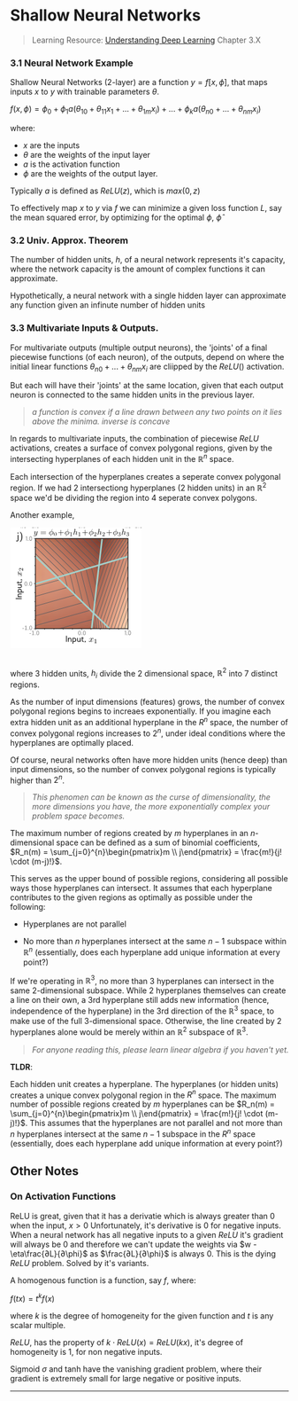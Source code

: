 # Shallow Neural Networks

> Learning Resource: [Understanding Deep Learning](https://udlbook.com/) Chapter 3.X

### 3.1 Neural Network Example

Shallow Neural Networks (2-layer) are a function $y = f[x, \phi]$, that maps inputs $x$ to $y$ with trainable parameters $\theta$.

$f(x, \phi) = \phi_0 + \phi_1a(\theta_{10} + \theta_{11}x_1 + ... + \theta_{1m}x_i) + ... + \phi_ka(\theta_{n0} +... +\theta_{nm}x_i)$

where:

- $x$ are the inputs
- $\theta$ are the weights of the input layer
- $a$ is the activation function
- $\phi$ are the weights of the output layer.<br>

Typically $a$ is defined as $ReLU(z)$, which is $max(0, z)$

To effectively map $x$ to $y$ via $f$ we can minimize a given loss function $L$, say the mean squared error, by optimizing for the optimal $\phi$, $\hat{\phi}$

### 3.2 Univ. Approx. Theorem

The number of hidden units, $h$, of a neural network represents it's capacity, where the network capacity is the amount of complex functions it can approximate.

Hypothetically, a neural network with a single hidden layer can approximate any function given an infinute number of hidden units

### 3.3 Multivariate Inputs & Outputs.


For multivariate outputs (multiple output neurons), the 'joints' of a final piecewise functions (of each neuron), of the outputs, depend on where the initial linear functions $\theta_{n0} + ...+ \theta_{nm}x_i$ are cliipped by the $ReLU()$ activation.

But each will have their 'joints' at the same location, given that each output neuron is connected to the same hidden units in the previous layer.

> *a function is convex if a line drawn between any two points on it lies above the minima. inverse is concave*

In regards to multivariate inputs, the combination of piecewise $ReLU$ activations, creates a surface of convex polygonal regions, given by the intersecting hyperplanes of each hidden unit in the $\mathbb{R}^n$ space.

Each intersection of the hyperplanes creates a seperate convex polygonal region. If we had 2 intersectiong hyperplanes (2 hidden units) in an $\mathbb{R}^2$ space we'd be dividing the region into 4 seperate convex polygons.

Another example,

<img src = ../img/poly.png>
<br><br>

where 3 hidden units, $h_i$ divide the 2 dimensional space, $\mathbb{R}^2$ into 7 distinct regions.

As the number of input dimensions (features) grows, the number of convex polygonal regions begins to increaes exponentially. If you imagine each extra hidden unit as an additional hyperplane in the $R^{n}$ space, the number of convex polygonal regions increases to $2^n$, under ideal conditions where the hyperplanes are optimally placed.


Of course, neural networks often have more hidden units (hence deep) than input dimensions, so the number of convex polygonal regions is typically higher than $2^n$.

> *This phenomen can be known as the curse of dimensionality, the more dimensions you have, the more exponentially complex your problem space becomes.*

The maximum number of regions created by $m$ hyperplanes in an $n$-dimensional space can be defined as a sum of binomial coefficients, $R_n(m) = \sum_{j=0}^{n}\begin{pmatrix}m \\ j\end{pmatrix} = \frac{m!}{j! \cdot (m-j)!}$. 

This serves as the upper bound of possible regions, considering all possible ways those hyperplanes can intersect. It assumes that each hyperplane contributes to the given regions as optimally as possible under the following:

- Hyperplanes are not parallel

- No more than $n$ hyperplanes intersect at the same $n-1$ subspace within $\mathbb{R}^n$ (essentially, does each hyperplane add unique information at every point?)

If we're operating in $\mathbb{R}^3$, no more than $3$ hyperplanes can intersect in the same $2$-dimensional subspace. While 2 hyperplanes themselves can create a line on their own, a 3rd hyperplane still adds new information (hence, independence of the hyperplane) in the 3rd direction of the $\mathbb{R}^3$ space, to make use of the full $3$-dimensional space. Otherwise, the line created by $2$ hyperplanes alone would be merely within an $\mathbb{R}^2$ subspace of $\mathbb{R}^3$.

> *For anyone reading this, please learn linear algebra if you haven't yet.*

**TLDR**:

Each hidden unit creates a hyperplane. The hyperplanes (or hidden units) creates a unique convex polygonal region in the $R^n$ space. The maximum number of possible regions created by $m$ hyperplanes can be $R_n(m) = \sum_{j=0}^{n}\begin{pmatrix}m \\ j\end{pmatrix} = \frac{m!}{j! \cdot (m-j)!}$. This assumes that the hyperplanes are not parallel and not more than $n$ hyperplanes intersect at the same $n-1$ subspace in the $R^n$ space (essentially, does each hyperplane add unique information at every point?)

## Other Notes

### On Activation Functions

ReLU is great, given that it has a derivatie which is always greater than $0$ when the input, $x > 0$ Unfortunately, it's derivative is $0$ for negative inputs. When a neural network has all negative inputs to a given $ReLU$ it's gradient will always be $0$ and therefore we can't update the weights via $w - \eta\frac{∂L}{∂\phi}$ as $\frac{∂L}{∂\phi}$ is always $0$. This is the dying $ReLU$ problem. Solved by it's variants.

A homogenous function is a function, say $f$, where:

$f(tx) = t^kf(x)$

where $k$ is the degree of homogeneity for the given function and $t$ is any scalar multiple.

$ReLU$, has the property of $k \cdot ReLU(x) = ReLU(kx)$, it's degree of homogeneity is $1$, for non negative inputs. 

Sigmoid $\sigma$ and tanh have the vanishing gradient problem, where their gradient is extremely small for large negative or positive inputs.





___